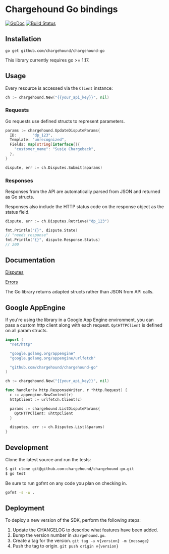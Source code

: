 # Chargehound Go bindings 
[![GoDoc](http://img.shields.io/badge/godoc-reference-blue.svg)](http://godoc.org/github.com/chargehound/chargehound-go) [![Build Status](https://github.com/chargehound/chargehound-go/actions/workflows/go.yaml/badge.svg)](https://github.com/chargehound/chargehound-go/actions/workflows/go.yaml)

## Installation

`go get github.com/chargehound/chargehound-go`

This library currently requires go >= 1.17.

## Usage

Every resource is accessed via the `Client` instance:

```go
ch := chargehound.New("{{your_api_key}}", nil)
```

### Requests

Go requests use defined structs to represent parameters.

```go
params := chargehound.UpdateDisputeParams{
  ID:       "dp_123",
  Template: "unrecognized",
  Fields: map[string]interface{}{
    "customer_name": "Susie Chargeback",
  },
}

dispute, err := ch.Disputes.Submit(&params)
```

### Responses

Responses from the API are automatically parsed from JSON and returned as Go structs.

Responses also include the HTTP status code on the response object as the status field.

```go
dispute, err := ch.Disputes.Retrieve("dp_123")

fmt.Println("{}", dispute.State)
// "needs_response"
fmt.Println("{}", dispute.Response.Status)
// 200
```

## Documentation

[Disputes](https://www.chargehound.com/docs/api/index.html?go#disputes)

[Errors](https://www.chargehound.com/docs/api/index.html?go#errors)

The Go library returns adapted structs rather than JSON from API calls.

## Google AppEngine

If you're using the library in a Google App Engine environment, you can pass a custom http client along with each request. `OptHTTPClient` is defined on all param structs.

```go
import (
  "net/http"

  "google.golang.org/appengine"
  "google.golang.org/appengine/urlfetch"

  "github.com/chargehound/chargehound-go"
)

ch := chargehound.New("{{your_api_key}}", nil)

func handler(w http.ResponseWriter, r *http.Request) {
  c := appengine.NewContext(r)
  httpClient := urlfetch.Client(c)

  params := chargehound.ListDisputeParams{
    OptHTTPClient: &httpClient
  }

  disputes, err := ch.Disputes.List(&params)
}
```

## Development

Clone the latest source and run the tests:

```bash
$ git clone git@github.com:chargehound/chargehound-go.git
$ go test
```

Be sure to run gofmt on any code you plan on checking in.

```bash
gofmt -s -w .
```

## Deployment

To deploy a new version of the SDK, perform the following steps:

 1. Update the CHANGELOG to describe what features have been added.
 2. Bump the version number in `chargehound.go`.
 3. Create a tag for the version.
   ```git tag -a v{version} -m {message}```
 4. Push the tag to origin.
   ```git push origin v{version}```

